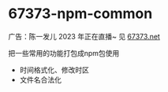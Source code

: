 # 67373-npm-common
广告：陈一发儿 2023 年正在直播~ 见 [67373.net](https://67373.net)

把一些常用的功能打包成npm包使用
- 时间格式化、修改时区
- 文件名合法化
